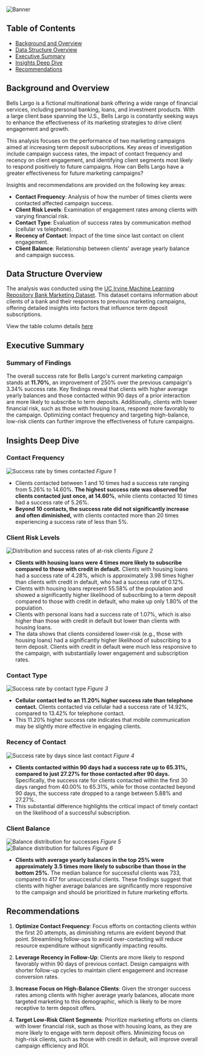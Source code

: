 ![Banner](assets/bl_banner.png)

## Table of Contents
- [Background and Overview](#background-and-overview)
- [Data Structure Overview](#data-structure-overview)
- [Executive Summary](#executive-summary)
- [Insights Deep Dive](#insights-deep-dive)
- [Recommendations](#recommendations)

## Background and Overview
Bells Largo is a fictional multinational bank offering a wide range of financial services, including personal banking, loans, and investment products. With a large client base spanning the U.S., Bells Largo is constantly seeking ways to enhance the effectiveness of its marketing strategies to drive client engagement and growth.

This analysis focuses on the performance of two marketing campaigns aimed at increasing term deposit subscriptions. Key areas of investigation include campaign success rates, the impact of contact frequency and recency on client engagement, and identifying client segments most likely to respond positively to future campaigns.
How can Bells Largo have a greater effectiveness for future marketing campaigns?

Insights and recommendations are provided on the following key areas:
- **Contact Frequency**: Analysis of how the number of times clients were contacted affected campaign success.
- **Client Risk Levels**: Examination of engagement rates among clients with varying financial risk.
- **Contact Type**: Evaluation of success rates by communication method (cellular vs telephone).
- **Recency of Contact**: Impact of the time since last contact on client engagement.
- **Client Balance**: Relationship between clients' average yearly balance and campaign success.

## Data Structure Overview
The analysis was conducted using the [UC Irvine Machine Learning Repository Bank Marketing Dataset](https://archive.ics.uci.edu/dataset/222/bank+marketing). This dataset contains information about clients of a bank and their responses to previous marketing campaigns, offering detailed insights into factors that influence term deposit subscriptions.

View the table column details [here](sql_load/2_create_table.sql)

## Executive Summary
### Summary of Findings
The overall success rate for Bells Largo's current marketing campaign stands at **11.70%**, an improvement of 250% over the previous campaign's 3.34% success rate. Key findings reveal that clients with higher average yearly balances and those contacted within 90 days of a prior interaction are more likely to subscribe to term deposits. Additionally, clients with lower financial risk, such as those with housing loans, respond more favorably to the campaign. Optimizing contact frequency and targeting high-balance, low-risk clients can further improve the effectiveness of future campaigns.

## Insights Deep Dive
### Contact Frequency
![Success rate by times contacted](assets/success_rates_contact_freq.png)
*Figure 1*
- Clients contacted between 1 and 10 times had a success rate ranging from 5.26% to 14.60%. **The highest success rate was observed for clients contacted just once, at 14.60%**, while clients contacted 10 times had a success rate of 5.26%. 
- **Beyond 10 contacts, the success rate did not significantly increase and often diminished,** with clients contacted more than 20 times experiencing a success rate of less than 5%.

### Client Risk Levels
![Distribution and success rates of at-risk clients](assets/risky_business.png)
*Figure 2*
- **Clients with housing loans were 4 times more likely to subscribe compared to those with credit in default.** Clients with housing loans had a success rate of 4.28%, which is approximately 3.98 times higher than clients with credit in default, who had a success rate of 0.12%. 
- Clients with housing loans represent 55.58% of the population and showed a significantly higher likelihood of subscribing to a term deposit compared to those with credit in default, who make up only 1.80% of the population.
- Clients with personal loans had a success rate of 1.07%, which is also higher than those with credit in default but lower than clients with housing loans.
- The data shows that clients considered lower-risk (e.g., those with housing loans) had a significantly higher likelihood of subscribing to a term deposit. Clients with credit in default were much less responsive to the campaign, with substantially lower engagement and subscription rates.

### Contact Type
![Success rate by contact type](assets/success_contact_type.png)
*Figure 3*   
- **Cellular contact led to an 11.20% higher success rate than telephone contact.** Clients contacted via cellular had a success rate of 14.92%, compared to 13.42% for telephone contact. 
- This 11.20% higher success rate indicates that mobile communication may be slightly more effective in engaging clients.

### Recency of Contact
![Success rate by days since last contact](assets/success_days.png)
*Figure 4*   
- **Clients contacted within 90 days had a success rate up to 65.31%, compared to just 27.27% for those contacted after 90 days.** Specifically, the success rate for clients contacted within the first 30 days ranged from 40.00% to 65.31%, while for those contacted beyond 90 days, the success rate dropped to a range between 5.88% and 27.27%. 
- This substantial difference highlights the critical impact of timely contact on the likelihood of a successful subscription.

### Client Balance
![Balance distribution for successes](assets/balance_success.png) *Figure 5*
![Balance distribution for failures](assets/balance_failure.png)
*Figure 6*   
- **Clients with average yearly balances in the top 25% were approximately 3.5 times more likely to subscribe than those in the bottom 25%.** The median balance for successful clients was 733, compared to 417 for unsuccessful clients. These findings suggest that clients with higher average balances are significantly more responsive to the campaign and should be prioritized in future marketing efforts.

## Recommendations
1. **Optimize Contact Frequency**: Focus efforts on contacting clients within the first 20 attempts, as diminishing returns are evident beyond that point. Streamlining follow-ups to avoid over-contacting will reduce resource expenditure without significantly impacting results.

2. **Leverage Recency in Follow-Up**: Clients are more likely to respond favorably within 90 days of previous contact. Design campaigns with shorter follow-up cycles to maintain client engagement and increase conversion rates.

3. **Increase Focus on High-Balance Clients**: Given the stronger success rates among clients with higher average yearly balances, allocate more targeted marketing to this demographic, which is likely to be more receptive to term deposit offers.

4. **Target Low-Risk Client Segments**: Prioritize marketing efforts on clients with lower financial risk, such as those with housing loans, as they are more likely to engage with term deposit offers. Minimizing focus on high-risk clients, such as those with credit in default, will improve overall campaign efficiency and ROI.
